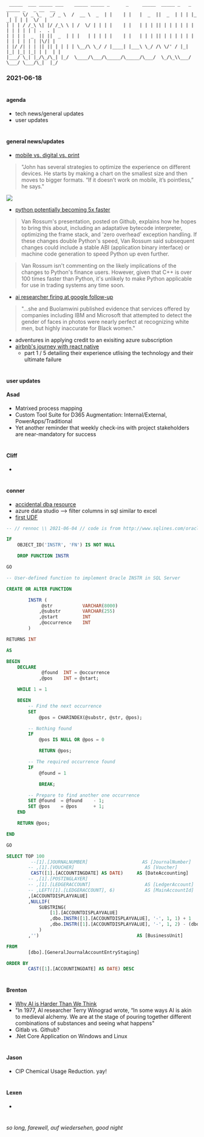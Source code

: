 
```
 _____  ___ _____ ___    _____ _____ _      _     _____  _____ _   _ _____ _   _ __  __
|  _  \/ _ \_   _/ _ \  /  __ \  _  | |    | |   |  _  ||  _  | | | |_   _| | | |  \/  |
| | | / /_\ \| |/ /_\ \ | /  \/ | | | |    | |   | | | || | | | | | | | | | | | | .  . |
| | | |  _  || ||  _  | | |   | | | | |    | |   | | | || | | | | | | | | | | | | |\/| |
| |/ /| | | || || | | | | \__/\ \_/ / |____| |___\ \_/ /\ \/' / |_| |_| |_| |_| | |  | |
|___/ \_| |_/\_/\_| |_/  \____/\___/\_____/\_____/\___/  \_/\_\\___/ \___/ \___/\_|  |_/

```

### **2021-06-18**

#

#### **agenda**
- tech news/general updates
- user updates

#

#### **general news/updates**
- [mobile vs. digital vs. print](https://blog.datawrapper.de/the-philadelphia-inquirer/)

> "John has several strategies to optimize the experience on different devices. He starts by making a chart on the smallest size and then moves to bigger formats. “If it doesn’t work on mobile, it’s pointless,” he says."

<img src="https://blog.datawrapper.de/wp-content/uploads/2021/06/yayay-1-1150x835.png">

- [python potentially becoming 5x faster](https://www.efinancialcareers.com/news/2021/06/python-made-faster-use-in-finance)

> Van Rossum's presentation, posted on Github, explains how he hopes to bring this about, including an adaptative bytecode interpreter, optimizing the frame stack, and 'zero overhead' exception handling. If these changes double Python's speed, Van Rossum said subsequent changes could include a stable ABI (application binary interface) or machine code generation to speed Python up even further. 

> Van Rossum isn't commenting on the likely implications of the changes to Python's finance users. However, given that C++ is over 100 times faster than Python, it's unlikely to make Python applicable for use in trading systems any time soon.

- [ai researcher firing at google follow-up](https://www.wired.com/story/google-timnit-gebru-ai-what-really-happened/)

> "...she and Buolamwini published evidence that services offered by companies including IBM and Microsoft that attempted to detect the gender of faces in photos were nearly perfect at recognizing white men, but highly inaccurate for Black women."

- adventures in applying credit to an exisiting azure subscription
- [airbnb's journey with react native](https://medium.com/airbnb-engineering/react-native-at-airbnb-f95aa460be1c)
    - part 1 / 5 detailing their experience utlising the technology and their ultimate failure


#

#### **user updates**

#### Asad

- Matrixed process mapping
- Custom Tool Suite for D365 Augmentation: Internal/External, PowerApps/Traditional
- Yet another reminder that weekly check-ins with project stakeholders are near-mandatory for success

#

#### Cliff

- 

#

#### conner
- [accidental dba resource](https://www.sqlskills.com/help/accidental-dba/)
- azure data studio --> filter columns in sql similar to excel
- [first UDF](http://www.sqlines.com/oracle/functions/instr)

```SQL
-- // rennoc \\ 2021-06-04 // code is from http://www.sqlines.com/oracle/functions/instr \\

IF
    OBJECT_ID('INSTR', 'FN') IS NOT NULL

    DROP FUNCTION INSTR

GO

-- User-defined function to implement Oracle INSTR in SQL Server

CREATE OR ALTER FUNCTION

        INSTR (
             @str           VARCHAR(8000)
            ,@substr        VARCHAR(255)
            ,@start         INT
            ,@occurrence    INT
        )

RETURNS INT

AS

BEGIN
    DECLARE
             @found  INT = @occurrence
            ,@pos    INT = @start;

    WHILE 1 = 1

    BEGIN
        -- Find the next occurrence
        SET
            @pos = CHARINDEX(@substr, @str, @pos);

        -- Nothing found
        IF
            @pos IS NULL OR @pos = 0

            RETURN @pos;

        -- The required occurrence found
        IF
            @found = 1

            BREAK;

        -- Prepare to find another one occurrence
        SET @found  = @found    - 1;
        SET @pos    = @pos      + 1;
    END

    RETURN @pos;

END

GO
```

```SQL
SELECT TOP 100
         --[1].[JOURNALNUMBER]                    AS [JournalNumber]
        -- ,[1].[VOUCHER]                          AS [Voucher]
         CAST([1].[ACCOUNTINGDATE] AS DATE)     AS [DateAccounting]
        -- ,[1].[POSTINGLAYER]
        -- ,[1].[LEDGERACCOUNT]                    AS [LedgerAccount]
        -- ,LEFT([1].[LEDGERACCOUNT], 6)           AS [MainAccountId]
        ,[ACCOUNTDISPLAYVALUE]
        ,NULLIF(
            SUBSTRING(
                [1].[ACCOUNTDISPLAYVALUE]
                ,dbo.INSTR([1].[ACCOUNTDISPLAYVALUE], '-', 1, 1) + 1
                ,dbo.INSTR([1].[ACCOUNTDISPLAYVALUE], '-', 1, 2) - (dbo.INSTR([1].[ACCOUNTDISPLAYVALUE], '-', 1, 1) + 1)
            )
        ,'')                                    AS [BusinessUnit]

FROM
        [dbo].[GeneralJournalAccountEntryStaging]

ORDER BY
        CAST([1].[ACCOUNTINGDATE] AS DATE) DESC

```

#

#### Brenton

- [Why AI is Harder Than We Think](https://www.arxiv-vanity.com/papers/2104.12871/)
- "In 1977, AI researcher Terry Winograd wrote, “In some ways AI is akin to medieval alchemy. We are at the stage of pouring together different combinations of substances and seeing what happens"
- Gitlab vs. Github?
- .Net Core Application on Windows and Linux
#

#### Jason

- CIP Chemical Usage Reduction. yay!

#

#### Lexen

- 

#

###### so long, farewell, auf wiedersehen, good night

#
